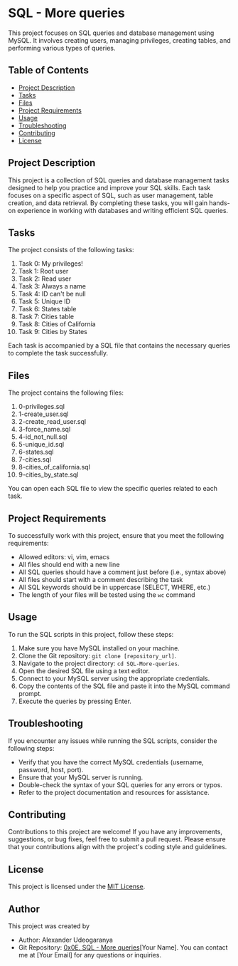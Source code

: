 # SQL - More queries

This project focuses on SQL queries and database management using MySQL. It involves creating users, managing privileges, creating tables, and performing various types of queries.

## Table of Contents

- [Project Description](#project-description)
- [Tasks](#tasks)
- [Files](#files)
- [Project Requirements](#project-requirements)
- [Usage](#usage)
- [Troubleshooting](#troubleshooting)
- [Contributing](#contributing)
- [License](#license)

## Project Description

This project is a collection of SQL queries and database management tasks designed to help you practice and improve your SQL skills. Each task focuses on a specific aspect of SQL, such as user management, table creation, and data retrieval. By completing these tasks, you will gain hands-on experience in working with databases and writing efficient SQL queries.

## Tasks

The project consists of the following tasks:

1. Task 0: My privileges!
2. Task 1: Root user
3. Task 2: Read user
4. Task 3: Always a name
5. Task 4: ID can't be null
6. Task 5: Unique ID
7. Task 6: States table
8. Task 7: Cities table
9. Task 8: Cities of California
10. Task 9: Cities by States

Each task is accompanied by a SQL file that contains the necessary queries to complete the task successfully.

## Files

The project contains the following files:

1. 0-privileges.sql
2. 1-create_user.sql
3. 2-create_read_user.sql
4. 3-force_name.sql
5. 4-id_not_null.sql
6. 5-unique_id.sql
7. 6-states.sql
8. 7-cities.sql
9. 8-cities_of_california.sql
10. 9-cities_by_state.sql

You can open each SQL file to view the specific queries related to each task.

## Project Requirements

To successfully work with this project, ensure that you meet the following requirements:

- Allowed editors: vi, vim, emacs
- All files should end with a new line
- All SQL queries should have a comment just before (i.e., syntax above)
- All files should start with a comment describing the task
- All SQL keywords should be in uppercase (SELECT, WHERE, etc.)
- The length of your files will be tested using the `wc` command

## Usage

To run the SQL scripts in this project, follow these steps:

1. Make sure you have MySQL installed on your machine.
2. Clone the Git repository: `git clone [repository_url]`.
3. Navigate to the project directory: `cd SQL-More-queries`.
4. Open the desired SQL file using a text editor.
5. Connect to your MySQL server using the appropriate credentials.
6. Copy the contents of the SQL file and paste it into the MySQL command prompt.
7. Execute the queries by pressing Enter.

## Troubleshooting

If you encounter any issues while running the SQL scripts, consider the following steps:

- Verify that you have the correct MySQL credentials (username, password, host, port).
- Ensure that your MySQL server is running.
- Double-check the syntax of your SQL queries for any errors or typos.
- Refer to the project documentation and resources for assistance.

## Contributing

Contributions to this project are welcome! If you have any improvements, suggestions, or bug fixes, feel free to submit a pull request. Please ensure that your contributions align with the project's coding style and guidelines.

## License

This project is licensed under the [MIT License](https://opensource.org/licenses/MIT).

## Author

This project was created by

- Author: Alexander Udeogaranya
- Git Repository: [0x0E. SQL - More queries](https://github.com/alexudeogaranya/alx-higher_level_programming/tree/main/0x0E-SQL_more_queries)[Your Name]. You can contact me at [Your Email] for any questions or inquiries.

